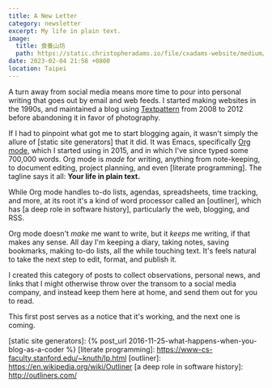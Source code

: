 ```yaml
---
title: A New Letter
category: newsletter
excerpt: My life in plain text.
image:
  title: 食養山坊
  path: https://static.christopheradams.io/file/cxadams-website/medium/albums/2022/20221230-1648_Taipei_ShiYang/20221230-1648_Taipei_ShiYang_L1008913-0.jpg
date: 2023-02-04 21:58 +0800
location: Taipei
---
```

A turn away from social media means more time to pour into personal writing that
goes out by email and web feeds. I started making websites in the 1990s, and
maintained a blog using [Textpattern] from 2008 to 2012 before abandoning it in
favor of photography.

If I had to pinpoint what got me to start blogging again, it wasn't simply the
allure of [static site generators] that it did. It was Emacs, specifically [Org
mode], which I started using in 2015, and in which I've since typed some 700,000
words. Org mode is *made* for writing, anything from note-keeping, to document
editing, project planning, and even [literate programming]. The tagline says it
all: **Your life in plain text.**

While Org mode handles to-do lists, agendas, spreadsheets, time tracking, and
more, at its root it's a kind of word processor called an [outliner], which has
[a deep role in software history], particularly the web, blogging, and RSS.

Org mode doesn't *make* me want to write, but it *keeps* me writing, if that
makes any sense. All day I'm keeping a diary, taking notes, saving bookmarks,
making to-do lists, all the while touching text. It's feels natural to take the
next step to edit, format, and publish it.

I created this category of posts to collect observations, personal news, and
links that I might otherwise throw over the transom to a social media company,
and instead keep them here at home, and send them out for you to read.

This first post serves as a notice that it's working, and the next one is
coming.

[Textpattern]: https://en.wikipedia.org/wiki/Textpattern
[Org mode]: https://orgmode.org/
[static site generators]: {% post_url 2016-11-25-what-happens-when-you-blog-as-a-coder %}
[literate programming]: https://www-cs-faculty.stanford.edu/~knuth/lp.html
[outliner]: https://en.wikipedia.org/wiki/Outliner
[a deep role in software history]: http://outliners.com/
